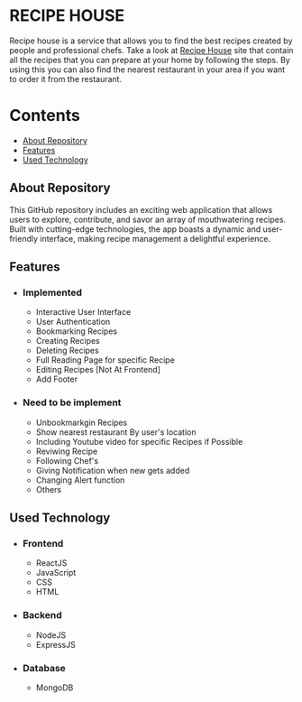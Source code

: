 # RECIPE HOUSE

Recipe house is a service that allows you to find the best recipes created by people and professional chefs. Take a look at <a target="_blank" href="https://recipeshouse.onrender.com/">Recipe House</a> site that contain all the recipes that you can prepare at your home by following the steps. By using this you can also find the nearest restaurant in your area if you want to order it from the restaurant.

# Contents

- [About Repository](#about-repository)
- [Features](#features)
- [Used Technology](#used-technology)

## About Repository

This GitHub repository includes an exciting web application that allows users to explore, contribute, and savor an array of mouthwatering recipes. Built with cutting-edge technologies, the app boasts a dynamic and user-friendly interface, making recipe management a delightful experience.

## Features

- ### Implemented

  - Interactive User Interface
  - User Authentication
  - Bookmarking Recipes
  - Creating Recipes
  - Deleting Recipes
  - Full Reading Page for specific Recipe
  - Editing Recipes [Not At Frontend]
  - Add Footer

- ### Need to be implement

  - Unbookmarkgin Recipes
  - Show nearest restaurant By user's location
  - Including Youtube video for specific Recipes if Possible
  - Reviwing Recipe
  - Following Chef's
  - Giving Notification when new gets added
  - Changing Alert function
  - Others

## Used Technology

- ### Frontend

  - ReactJS
  - JavaScript
  - CSS
  - HTML

- ### Backend

  - NodeJS
  - ExpressJS

- ### Database

  - MongoDB

